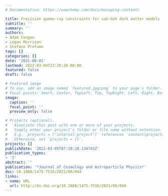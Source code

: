 ```yaml
---
# Documentation: https://wowchemy.com/docs/managing-content/

title: Precision gamma-ray constraints for sub-GeV dark matter models
subtitle: ''
summary: ''
authors:
- Adam Coogan
- Logan Morrison
- Stefano Profumo
tags: []
categories: []
date: '2021-08-01'
lastmod: 2022-03-04T23:20:28-08:00
featured: false
draft: false

# Featured image
# To use, add an image named `featured.jpg/png` to your page's folder.
# Focal points: Smart, Center, TopLeft, Top, TopRight, Left, Right, BottomLeft, Bottom, BottomRight.
image:
  caption: ''
  focal_point: ''
  preview_only: false

# Projects (optional).
#   Associate this post with one or more of your projects.
#   Simply enter your project's folder or file name without extension.
#   E.g. `projects = ["internal-project"]` references `content/project/deep-learning/index.md`.
#   Otherwise, set `projects = []`.
projects: []
publishDate: '2022-03-05T07:20:28.134743Z'
publication_types:
- '2'
abstract: ''
publication: '*Journal of Cosmology and Astroparticle Physics*'
doi: 10.1088/1475-7516/2021/08/044
links:
- name: URL
  url: http://dx.doi.org/10.1088/1475-7516/2021/08/044
---
```

